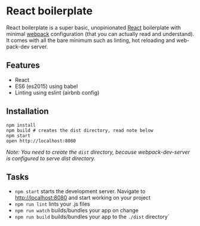 # React boilerplate

React boilerplate is a super basic, unopinionated [React](https://facebook.github.io/react/) boilerplate with minimal [webpack](https://webpack.github.io/) configuration (that you can actually read and understand). It comes with all the bare minimum such as linting, hot reloading and web-pack-dev server.

## Features

* React
* ES6 (es2015) using babel
* Linting using eslint (airbnb config)

## Installation

```
npm install
npm build # creates the dist directory, read note below
npm start
open http://localhost:8080
```

*Note: You need to create the `dist` directory, because webpack-dev-server is configured to serve dist directory.*

## Tasks

* `npm start` starts the development server. Navigate to [http://localhost:8080](http://localhost:8080) and start working on your project
* `npm run lint` lints your .js files
* `npm run watch` builds/bundles your app on change
* `npm run build` builds/bundles your app to the `./dist` directory`

